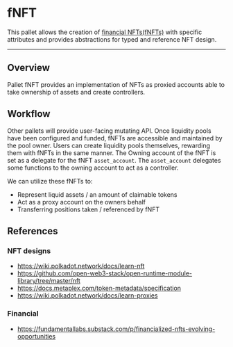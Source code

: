# fNFT
This pallet allows the creation of [financial NFTs(fNFTs)] with specific attributes and provides abstractions for 
typed and reference NFT design.

---

## Overview

Pallet fNFT provides an implementation of NFTs as proxied accounts able to take ownership of assets and create 
controllers.

## Workflow

Other pallets will provide user-facing mutating API.
Once liquidity pools have been configured and funded, fNFTs are accessible and maintained by the pool owner.
Users can create liquidity pools themselves, rewarding them with fNFTs in the same manner.
The Owning account of the fNFT is set as a delegate for the fNFT `asset_account`. 
The `asset_account` delegates some functions to the owning account to act as a controller.

We can utilize these fNFTs to:

* Represent liquid assets / an amount of claimable tokens
* Act as a proxy account on the owners behalf
* Transferring positions taken / referenced by fNFT

## References

### NFT designs

- https://wiki.polkadot.network/docs/learn-nft
- https://github.com/open-web3-stack/open-runtime-module-library/tree/master/nft
- https://docs.metaplex.com/token-metadata/specification
- https://wiki.polkadot.network/docs/learn-proxies

### Financial

- https://fundamentallabs.substack.com/p/financialized-nfts-evolving-opportunities

[financial NFTs(fNFTs)]: https://github.com/ComposableFi/composable/blob/main/rfcs/0006-financial-nft.md